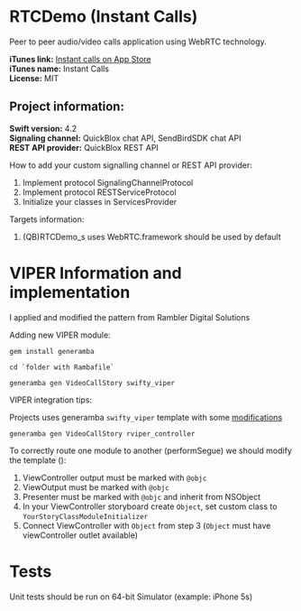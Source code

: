 # RTCDemo (Instant Calls)
Peer to peer audio/video calls application using WebRTC technology.

<b>iTunes link:</b> [Instant calls on App Store](https://itunes.apple.com/us/app/instant-calls/id1189357287)<br>
<b>iTunes name:</b> Instant Calls<br>
<b>License:</b> MIT

## Project information:<br>
<b>Swift version:</b> 4.2<br>
<b>Signaling channel:</b> QuickBlox chat API, SendBirdSDK chat API<br>
<b>REST API provider:</b> QuickBlox REST API<br>

How to add your custom signalling channel or REST API provider:<br>
1. Implement protocol SignalingChannelProtocol<br>
2. Implement protocol RESTServiceProtocol<br>
3. Initialize your classes in ServicesProvider<br>

Targets information:

1. (QB)RTCDemo_s uses WebRTC.framework should be used by default

# VIPER Information and implementation

I applied and modified the pattern from Rambler Digital Solutions

Adding new VIPER module:

```Shell
gem install generamba

cd `folder with Rambafile`

generamba gen VideoCallStory swifty_viper
```

VIPER integration tips:

Projects uses generamba `swifty_viper` template with some [modifications]([https://github.com/rambler-digital-solutions/The-Book-of-VIPER/issues/21])


```Shell
generamba gen VideoCallStory rviper_controller
```

To correctly route one module to another (performSegue) we should modify the template ():

1. ViewController output must be marked with ```@objc``` 
2. ViewOutput must be marked with ```@objc``` 
2. Presenter must be marked with ```@objc``` and inherit from NSObject
3. In your ViewController storyboard create `Object`, set custom class to `YourStoryClassModuleInitializer`
4. Connect ViewController with `Object` from step 3 (`Object` must have viewController outlet available)

# Tests #

Unit tests should be run on 64-bit Simulator (example: iPhone 5s)

